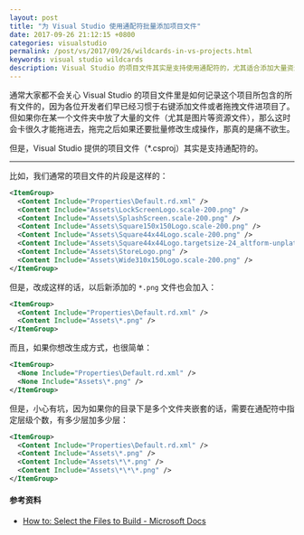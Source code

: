 ```yaml
---
layout: post
title: "为 Visual Studio 使用通配符批量添加项目文件"
date: 2017-09-26 21:12:15 +0800
categories: visualstudio
permalink: /post/vs/2017/09/26/wildcards-in-vs-projects.html
keywords: visual studio wildcards
description: Visual Studio 的项目文件其实是支持使用通配符的，尤其适合添加大量资源文件。
---
```


通常大家都不会关心 Visual Studio 的项目文件里是如何记录这个项目所包含的所有文件的，因为各位开发者们早已经习惯于右键添加文件或者拖拽文件进项目了。但如果你在某一个文件夹中放了大量的文件（尤其是图片等资源文件），那么这时会卡很久才能拖进去，拖完之后如果还要批量修改生成操作，那真的是痛不欲生。

但是，Visual Studio 提供的项目文件（*.csproj）其实是支持通配符的。

---

比如，我们通常的项目文件的片段是这样的：

```xml
<ItemGroup>
  <Content Include="Properties\Default.rd.xml" />
  <Content Include="Assets\LockScreenLogo.scale-200.png" />
  <Content Include="Assets\SplashScreen.scale-200.png" />
  <Content Include="Assets\Square150x150Logo.scale-200.png" />
  <Content Include="Assets\Square44x44Logo.scale-200.png" />
  <Content Include="Assets\Square44x44Logo.targetsize-24_altform-unplated.png" />
  <Content Include="Assets\StoreLogo.png" />
  <Content Include="Assets\Wide310x150Logo.scale-200.png" />
</ItemGroup>
```

但是，改成这样的话，以后新添加的 `*.png` 文件也会加入：

```xml
<ItemGroup>
  <Content Include="Properties\Default.rd.xml" />
  <Content Include="Assets\*.png" />
</ItemGroup>
```

而且，如果你想改生成方式，也很简单：

```xml
<ItemGroup>
  <None Include="Properties\Default.rd.xml" />
  <None Include="Assets\*.png" />
</ItemGroup>
```

但是，小心有坑，因为如果你的目录下是多个文件夹嵌套的话，需要在通配符中指定层级个数，有多少层加多少层：

```xml
<ItemGroup>
  <Content Include="Properties\Default.rd.xml" />
  <Content Include="Assets\*.png" />
  <Content Include="Assets\*\*.png" />
  <Content Include="Assets\*\*\*.png" />
</ItemGroup>
```

#### 参考资料

- [How to: Select the Files to Build - Microsoft Docs](https://docs.microsoft.com/en-us/visualstudio/msbuild/how-to-select-the-files-to-build)
